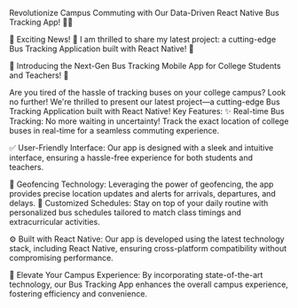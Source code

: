 Revolutionize Campus Commuting with Our Data-Driven React Native Bus Tracking App! 🚌🌐

🚌 Exciting News! 🚀 I am thrilled to share my latest project: a cutting-edge Bus Tracking Application built with React Native! 📱

📱 Introducing the Next-Gen Bus Tracking Mobile App for College Students and Teachers! 🌟

Are you tired of the hassle of tracking buses on your college campus? Look no further! We're thrilled to present our latest project—a cutting-edge Bus Tracking Application built with React Native!
Key Features:
✨ Real-time Bus Tracking: No more waiting in uncertainty! Track the exact location of college buses in real-time for a seamless commuting experience.

✅ User-Friendly Interface: Our app is designed with a sleek and intuitive interface, ensuring a hassle-free experience for both students and teachers.

📍 Geofencing Technology: Leveraging the power of geofencing, the app provides precise location updates and alerts for arrivals, departures, and delays.
📅 Customized Schedules: Stay on top of your daily routine with personalized bus schedules tailored to match class timings and extracurricular activities.

⚙ Built with React Native: Our app is developed using the latest technology stack, including React Native, ensuring cross-platform compatibility without compromising performance.

🚀 Elevate Your Campus Experience: By incorporating state-of-the-art technology, our Bus Tracking App enhances the overall campus experience, fostering efficiency and convenience.
